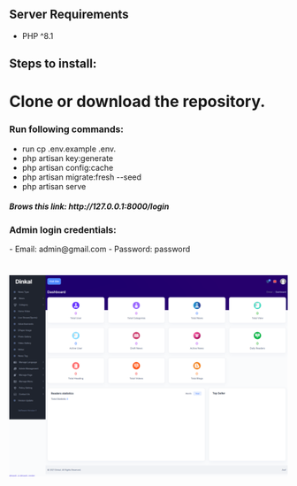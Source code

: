 ## Server Requirements

- PHP ^8.1

## Steps to install:

# Clone or download the repository.

<h3>Run following commands:</h3>

- run cp .env.example .env.
- php artisan key:generate
- php artisan config:cache
- php artisan migrate:fresh --seed
- php artisan serve

<h5>Brows this link: http://127.0.0.1:8000/login</h5>
<h3>Admin login credentials:</h3>
- Email: admin@gmail.com
- Password: password

<h1 align="center"><img src="public/images/admin-dashboard.png"></h1>